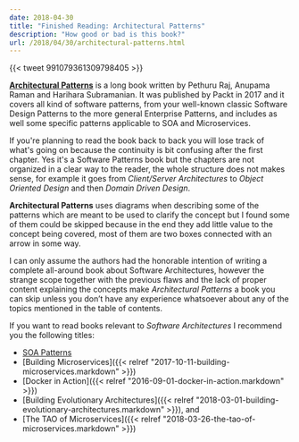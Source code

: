 ```yaml
---
date: 2018-04-30
title: "Finished Reading: Architectural Patterns"
description: "How good or bad is this book?"
url: /2018/04/30/architectural-patterns.html
---
```


{{< tweet 991079361309798405 >}}

[**Architectural Patterns**](https://www.packtpub.com/application-development/architectural-patterns) is a long book written by Pethuru Raj, Anupama Raman and Harihara Subramanian. It was published by Packt in 2017 and it covers all kind of software patterns, from your well-known classic Software Design Patterns to the more general Enterprise Patterns, and includes as well some specific patterns applicable to SOA and Microservices.

If you're planning to read the book back to back you will lose track of what's going on because the continuity is bit confusing after the first chapter. Yes it's a Software Patterns book but the chapters are not organized in a clear way to the reader, the whole structure does not makes sense, for example it goes from _Client/Server Architectures_ to _Object Oriented Design_ and then _Domain Driven Design_.
 
**Architectural Patterns** uses diagrams when describing some of the patterns which are meant to be used to clarify the concept but I found some of them could be skipped because in the end they add little value to the concept being covered, most of them are two boxes connected with an arrow in some way.

I can only assume the authors had the honorable intention of writing a complete all-around book about Software Architectures, however the strange scope together with the previous flaws and the lack of proper content explaining the concepts make _Architectural Patterns_ a book you can skip unless you don’t have any experience whatsoever about any of the topics mentioned in the table of contents.

If you want to read books relevant to _Software Architectures_ I recommend you the following titles: 

* [SOA Patterns](http://smile.amazon.com/gp/product/1933988266)
* [Building Microservices]({{< relref "2017-10-11-building-microservices.markdown" >}})
* [Docker in Action]({{< relref "2016-09-01-docker-in-action.markdown" >}})
* [Building Evolutionary Architectures]({{< relref "2018-03-01-building-evolutionary-architectures.markdown" >}}), and
* [The TAO of Microservices]({{< relref "2018-03-26-the-tao-of-microservices.markdown" >}})

